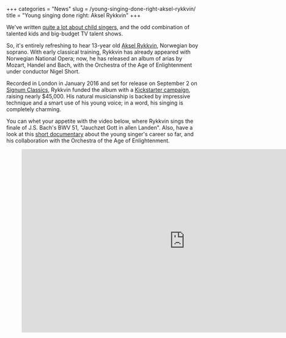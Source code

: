 +++
categories = "News"
slug = /young-singing-done-right-aksel-rykkvin/
title = "Young singing done right: Aksel Rykkvin"
+++

We've written [quite a lot about child singers](/baby-opera-singers-getting-angry-for-the-right-reasons/), and the odd combination of talented kids and big-budget TV talent shows.

So, it's entirely refreshing to hear 13-year old [Aksel Rykkvin](https://youtu.be/rVoIRS9vA3s), Norwegian boy soprano. With early classical training, Rykkvin has already appeared with Norwegian National Opera; now, he has released an album of arias by Mozart, Handel and Bach, with the Orchestra of the Age of Enlightenment under conductor Nigel Short.

Recorded in London in January 2016 and set for release on September 2 on [Signum Classics](http://www.signumrecords.com/), Rykkvin funded the album with a [Kickstarter campaign](https://www.kickstarter.com/projects/112214953/aksel-rykkvin-and-the-oae-cd-recording), raising nearly $45,000. His natural musicianship is backed by impressive technique and a smart use of his young voice; in a word, his singing is completely charming. 

You can whet your appetite with the video below, where Rykkvin sings the finale of J.S. Bach's BWV 51, "Jauchzet Gott in allen Landen". Also, have a look at this [short documentary](https://youtu.be/rVoIRS9vA3s) about the young singer's career so far, and his collaboration with the Orchestra of the Age of Enlightenment.

<figure data-type="video">
<iframe width="854" height="480" src="https://www.youtube.com/embed/fm2HjlGSLlQ" frameborder="0" allowfullscreen></iframe>
</figure>
